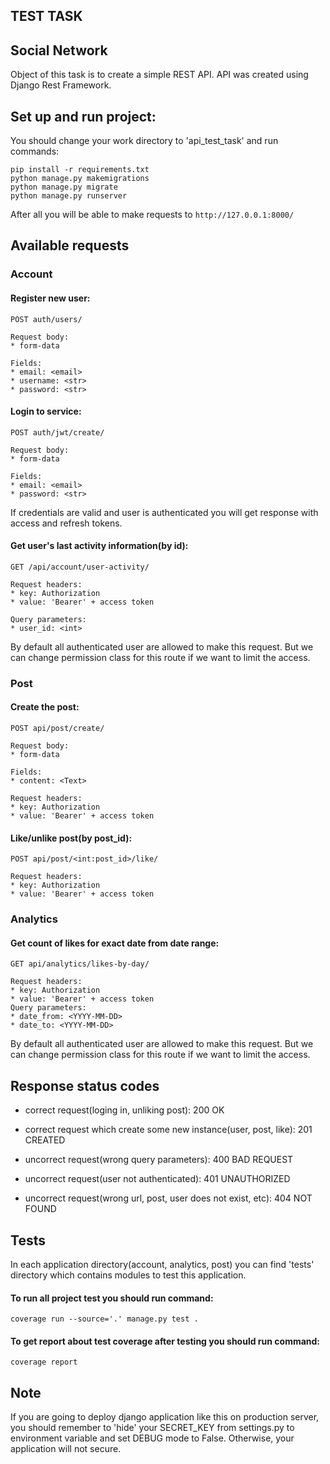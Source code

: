 ## TEST TASK

## Social Network
Object of this task is to create a simple REST API.
API was created using Django Rest Framework.

## Set up and run project:


You should change your work directory to 'api_test_task' and run commands:
```
pip install -r requirements.txt
python manage.py makemigrations
python manage.py migrate
python manage.py runserver
```
After all you will be able to make requests to ```http://127.0.0.1:8000/```

## Available requests

### Account
#### Register new user:

```POST auth/users/```
```
Request body:
* form-data

Fields:
* email: <email>
* username: <str>
* password: <str>
```

#### Login to service:

```POST auth/jwt/create/```
```
Request body:
* form-data

Fields:
* email: <email>
* password: <str>
```
If credentials are valid and user is authenticated
you will get response with access and refresh tokens.


#### Get user's last activity information(by id):

```GET /api/account/user-activity/```
```
Request headers:
* key: Authorization
* value: 'Bearer' + access token

Query parameters:
* user_id: <int>
```
By default all authenticated user are allowed to make this request.
But we can change permission class for this route if we want to limit the access.

### Post
#### Create the post:

```POST api/post/create/```
```
Request body:
* form-data

Fields:
* content: <Text>

Request headers:
* key: Authorization
* value: 'Bearer' + access token
```
#### Like/unlike post(by post_id):

```POST api/post/<int:post_id>/like/```
```
Request headers:
* key: Authorization
* value: 'Bearer' + access token
```
### Analytics
#### Get count of likes for exact date from date range:

```GET api/analytics/likes-by-day/```
```
Request headers:
* key: Authorization
* value: 'Bearer' + access token
Query parameters:
* date_from: <YYYY-MM-DD>
* date_to: <YYYY-MM-DD>
```
By default all authenticated user are allowed to make this request.
But we can change permission class for this route if we want to limit the access.

## Response status codes
* correct request(loging in, unliking post): 200 OK
* correct request which create some new instance(user, post, like): 201 CREATED
  

* uncorrect request(wrong query parameters): 400 BAD REQUEST
* uncorrect request(user not authenticated): 401 UNAUTHORIZED
* uncorrect request(wrong url, post, user does not exist, etc): 404 NOT FOUND

## Tests

In each application directory(account, analytics, post)
you can find 'tests' directory which contains modules to test this application.

#### To run all project test you should run command:
```
coverage run --source='.' manage.py test .
```
#### To get report about test coverage after testing you should run command:
```
coverage report
```

## Note

If you are going to deploy django application like this on production server, you should remember to 'hide' your SECRET_KEY from settings.py
to environment variable and set DEBUG mode to False. Otherwise, your application will not secure.

